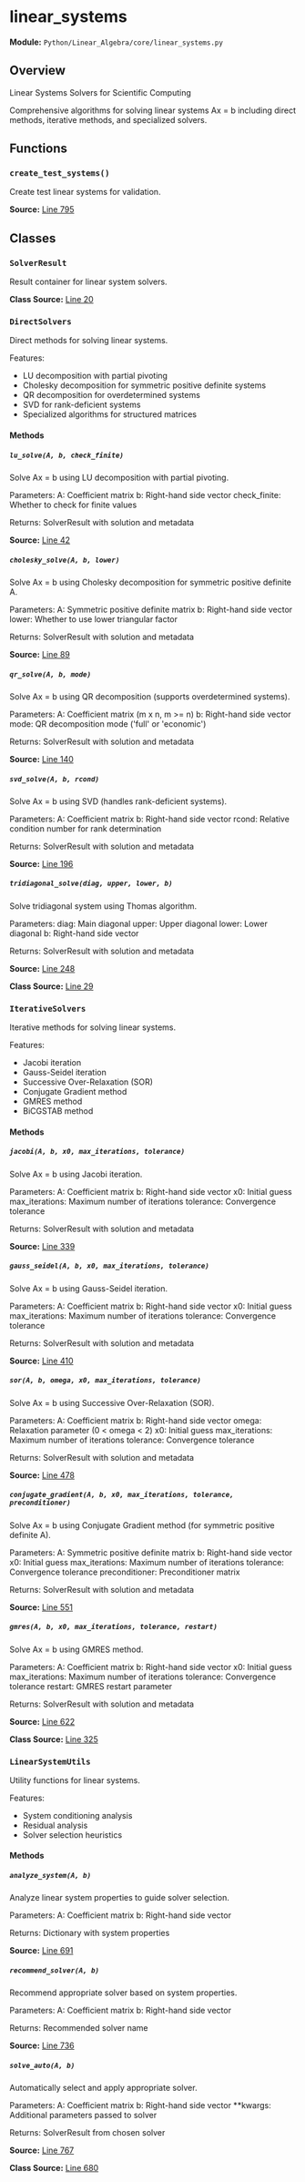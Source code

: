 # linear_systems

**Module:** `Python/Linear_Algebra/core/linear_systems.py`

## Overview

Linear Systems Solvers for Scientific Computing

Comprehensive algorithms for solving linear systems Ax = b including
direct methods, iterative methods, and specialized solvers.

## Functions

### `create_test_systems()`

Create test linear systems for validation.

**Source:** [Line 795](Python/Linear_Algebra/core/linear_systems.py#L795)

## Classes

### `SolverResult`

Result container for linear system solvers.

**Class Source:** [Line 20](Python/Linear_Algebra/core/linear_systems.py#L20)

### `DirectSolvers`

Direct methods for solving linear systems.

Features:
- LU decomposition with partial pivoting
- Cholesky decomposition for symmetric positive definite systems
- QR decomposition for overdetermined systems
- SVD for rank-deficient systems
- Specialized algorithms for structured matrices

#### Methods

##### `lu_solve(A, b, check_finite)`

Solve Ax = b using LU decomposition with partial pivoting.

Parameters:
A: Coefficient matrix
b: Right-hand side vector
check_finite: Whether to check for finite values

Returns:
SolverResult with solution and metadata

**Source:** [Line 42](Python/Linear_Algebra/core/linear_systems.py#L42)

##### `cholesky_solve(A, b, lower)`

Solve Ax = b using Cholesky decomposition for symmetric positive definite A.

Parameters:
A: Symmetric positive definite matrix
b: Right-hand side vector
lower: Whether to use lower triangular factor

Returns:
SolverResult with solution and metadata

**Source:** [Line 89](Python/Linear_Algebra/core/linear_systems.py#L89)

##### `qr_solve(A, b, mode)`

Solve Ax = b using QR decomposition (supports overdetermined systems).

Parameters:
A: Coefficient matrix (m x n, m >= n)
b: Right-hand side vector
mode: QR decomposition mode ('full' or 'economic')

Returns:
SolverResult with solution and metadata

**Source:** [Line 140](Python/Linear_Algebra/core/linear_systems.py#L140)

##### `svd_solve(A, b, rcond)`

Solve Ax = b using SVD (handles rank-deficient systems).

Parameters:
A: Coefficient matrix
b: Right-hand side vector
rcond: Relative condition number for rank determination

Returns:
SolverResult with solution and metadata

**Source:** [Line 196](Python/Linear_Algebra/core/linear_systems.py#L196)

##### `tridiagonal_solve(diag, upper, lower, b)`

Solve tridiagonal system using Thomas algorithm.

Parameters:
diag: Main diagonal
upper: Upper diagonal
lower: Lower diagonal
b: Right-hand side vector

Returns:
SolverResult with solution and metadata

**Source:** [Line 248](Python/Linear_Algebra/core/linear_systems.py#L248)

**Class Source:** [Line 29](Python/Linear_Algebra/core/linear_systems.py#L29)

### `IterativeSolvers`

Iterative methods for solving linear systems.

Features:
- Jacobi iteration
- Gauss-Seidel iteration
- Successive Over-Relaxation (SOR)
- Conjugate Gradient method
- GMRES method
- BiCGSTAB method

#### Methods

##### `jacobi(A, b, x0, max_iterations, tolerance)`

Solve Ax = b using Jacobi iteration.

Parameters:
A: Coefficient matrix
b: Right-hand side vector
x0: Initial guess
max_iterations: Maximum number of iterations
tolerance: Convergence tolerance

Returns:
SolverResult with solution and metadata

**Source:** [Line 339](Python/Linear_Algebra/core/linear_systems.py#L339)

##### `gauss_seidel(A, b, x0, max_iterations, tolerance)`

Solve Ax = b using Gauss-Seidel iteration.

Parameters:
A: Coefficient matrix
b: Right-hand side vector
x0: Initial guess
max_iterations: Maximum number of iterations
tolerance: Convergence tolerance

Returns:
SolverResult with solution and metadata

**Source:** [Line 410](Python/Linear_Algebra/core/linear_systems.py#L410)

##### `sor(A, b, omega, x0, max_iterations, tolerance)`

Solve Ax = b using Successive Over-Relaxation (SOR).

Parameters:
A: Coefficient matrix
b: Right-hand side vector
omega: Relaxation parameter (0 < omega < 2)
x0: Initial guess
max_iterations: Maximum number of iterations
tolerance: Convergence tolerance

Returns:
SolverResult with solution and metadata

**Source:** [Line 478](Python/Linear_Algebra/core/linear_systems.py#L478)

##### `conjugate_gradient(A, b, x0, max_iterations, tolerance, preconditioner)`

Solve Ax = b using Conjugate Gradient method (for symmetric positive definite A).

Parameters:
A: Symmetric positive definite matrix
b: Right-hand side vector
x0: Initial guess
max_iterations: Maximum number of iterations
tolerance: Convergence tolerance
preconditioner: Preconditioner matrix

Returns:
SolverResult with solution and metadata

**Source:** [Line 551](Python/Linear_Algebra/core/linear_systems.py#L551)

##### `gmres(A, b, x0, max_iterations, tolerance, restart)`

Solve Ax = b using GMRES method.

Parameters:
A: Coefficient matrix
b: Right-hand side vector
x0: Initial guess
max_iterations: Maximum number of iterations
tolerance: Convergence tolerance
restart: GMRES restart parameter

Returns:
SolverResult with solution and metadata

**Source:** [Line 622](Python/Linear_Algebra/core/linear_systems.py#L622)

**Class Source:** [Line 325](Python/Linear_Algebra/core/linear_systems.py#L325)

### `LinearSystemUtils`

Utility functions for linear systems.

Features:
- System conditioning analysis
- Residual analysis
- Solver selection heuristics

#### Methods

##### `analyze_system(A, b)`

Analyze linear system properties to guide solver selection.

Parameters:
A: Coefficient matrix
b: Right-hand side vector

Returns:
Dictionary with system properties

**Source:** [Line 691](Python/Linear_Algebra/core/linear_systems.py#L691)

##### `recommend_solver(A, b)`

Recommend appropriate solver based on system properties.

Parameters:
A: Coefficient matrix
b: Right-hand side vector

Returns:
Recommended solver name

**Source:** [Line 736](Python/Linear_Algebra/core/linear_systems.py#L736)

##### `solve_auto(A, b)`

Automatically select and apply appropriate solver.

Parameters:
A: Coefficient matrix
b: Right-hand side vector
**kwargs: Additional parameters passed to solver

Returns:
SolverResult from chosen solver

**Source:** [Line 767](Python/Linear_Algebra/core/linear_systems.py#L767)

**Class Source:** [Line 680](Python/Linear_Algebra/core/linear_systems.py#L680)
